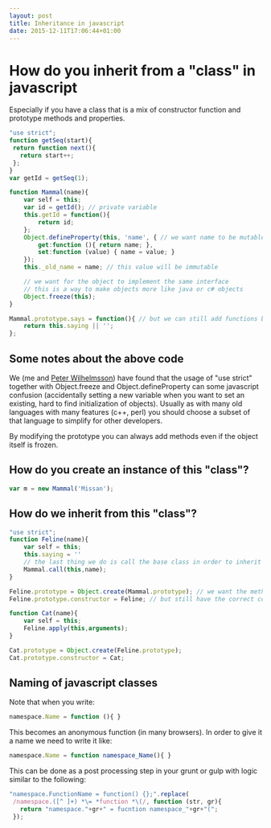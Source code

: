 ```yaml
---
layout: post
title: Inheritance in javascript
date: 2015-12-11T17:06:44+01:00
---
```


# How do you inherit from a "class" in javascript

Especially if you have a class that is a mix of constructor function and prototype methods and properties.

```javascript
"use strict";
function getSeq(start){
 return function next(){
   return start++;
 };
}
var getId = getSeq(1);

function Mammal(name){  
    var self = this;
    var id = getId(); // private variable 
    this.getId = function(){
        return id;
    };
    Object.defineProperty(this, 'name', { // we want name to be mutable
        get:function (){ return name; },
        set:function (value) { name = value; }
    });
    this._old_name = name; // this value will be immutable

    // we want for the object to implement the same interface
    // this is a way to make objects more like java or c# objects
    Object.freeze(this);
}

Mammal.prototype.says = function(){ // but we can still add functions by adding to the prototype
    return this.saying || '';
};
```

## Some notes about the above code

We (me and [Peter Wilhelmsson](https://github.com/2hdddg/)) have found that the usage of "use strict" together with Object.freeze and Object.defineProperty can some javascript confusion (accidentally setting a new variable when you want to set an existing, hard to find initialization of objects). Usually as with many old languages with many features (c++, perl) you should choose a subset of that language to simplify for other developers.

By modifying the prototype you can always add methods even if the object itself is frozen.

## How do you create an instance of this "class"?

```javascript
var m = new Mammal('Missan');
```

## How do we inherit from this "class"?

```javascript
"use strict";
function Feline(name){
    var self = this;
    this.saying = ''
    // the last thing we do is call the base class in order to inherit and freeze this class
    Mammal.call(this,name);
}

Feline.prototype = Object.create(Mammal.prototype); // we want the methods and properties added through prototype
Feline.prototype.constructor = Feline; // but still have the correct constructor

function Cat(name){
    var self = this;
    Feline.apply(this,arguments);
}

Cat.prototype = Object.create(Feline.prototype);
Cat.prototype.constructor = Cat;
```

## Naming of javascript classes

Note that when you write: 

```javascript
namespace.Name = function (){ } 
```

This becomes an anonymous function (in many browsers). In order to give it a name we need to write it like:

```javascript
namespace.Name = function namespace_Name(){ } 
```

This can be done as a post processing step in your grunt or gulp with logic similar to the following:

```javascript
"namespace.FunctionName = function() {};".replace(
 /namespace.([^ ]+) *\= *function *\(/, function (str, gr){
   return "namespace."+gr+" = fucntion namespace_"+gr+"(";
 });
```
